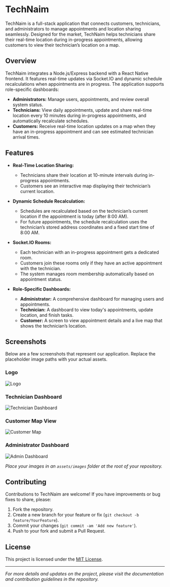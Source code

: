 # TechNaim

TechNaim is a full-stack application that connects customers, technicians, and administrators to manage appointments and location sharing seamlessly. Designed for the market, TechNaim helps technicians share their real-time location during in-progress appointments, allowing customers to view their technician’s location on a map.

## Overview

TechNaim integrates a Node.js/Express backend with a React Native frontend. It features real-time updates via Socket.IO and dynamic schedule recalculations when appointments are in progress. The application supports role-specific dashboards:

- **Administrators:** Manage users, appointments, and review overall system status.
- **Technicians:** View daily appointments, update and share real-time location every 10 minutes during in-progress appointments, and automatically recalculate schedules.
- **Customers:** Receive real-time location updates on a map when they have an in-progress appointment and can see estimated technician arrival times.

## Features

- **Real-Time Location Sharing:**  
  - Technicians share their location at 10-minute intervals during in-progress appointments.
  - Customers see an interactive map displaying their technician’s current location.
  
- **Dynamic Schedule Recalculation:**  
  - Schedules are recalculated based on the technician’s current location if the appointment is today (after 8:00 AM).
  - For future appointments, the schedule recalculation uses the technician’s stored address coordinates and a fixed start time of 8:00 AM.
  
- **Socket.IO Rooms:**  
  - Each technician with an in-progress appointment gets a dedicated room.
  - Customers join these rooms only if they have an active appointment with the technician.
  - The system manages room membership automatically based on appointment status.
  
- **Role-Specific Dashboards:**  
  - **Administrator:** A comprehensive dashboard for managing users and appointments.
  - **Technician:** A dashboard to view today's appointments, update location, and finish tasks.
  - **Customer:** A screen to view appointment details and a live map that shows the technician’s location.

## Screenshots

Below are a few screenshots that represent our application. Replace the placeholder image paths with your actual assets.

### Logo

![Logo](./assets/images/logo.png)

### Technician Dashboard

![Technician Dashboard](./assets/images/technician-dashboard.png)

### Customer Map View

![Customer Map](./assets/images/customer-map.png)

### Administrator Dashboard

![Admin Dashboard](./assets/images/admin-dashboard.png)

*Place your images in an `assets/images` folder at the root of your repository.*

## Contributing

Contributions to TechNaim are welcome! If you have improvements or bug fixes to share, please:

1. Fork the repository.
2. Create a new branch for your feature or fix (`git checkout -b feature/YourFeature`).
3. Commit your changes (`git commit -am 'Add new feature'`).
4. Push to your fork and submit a Pull Request.

## License

This project is licensed under the [MIT License](./LICENSE).

---

*For more details and updates on the project, please visit the documentation and contribution guidelines in the repository.*
